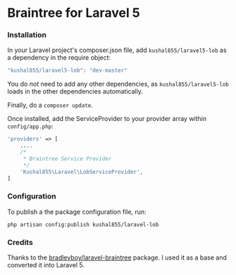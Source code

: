 Braintree for Laravel 5
==============

### Installation

In your Laravel project's composer.json file, add `kushal855/laravel5-lob` as a dependency in the require object:

```js
"kushal855/laravel5-lob": "dev-master"
```
    
You do *not* need to add any other dependencies, as `kushal855/laravel5-lob` loads in the other dependencies automatically.

Finally, do a `composer update`.

Once installed, add the ServiceProvider to your provider array within `config/app.php`:

```php
'providers' => [
	....
	/*
	 * Braintree Service Provider
	 */
    'Kushal855\Laravel\LobServiceProvider',
]
```
### Configuration

To publish a the package configuration file, run:

```shell
php artisan config:publish kushal855/laravel-lob
```


### Credits

Thanks to the [bradleyboy/laravel-braintree](https://github.com/bradleyboy/laravel-braintree) package. I used it as a base and converted it into Laravel 5.

